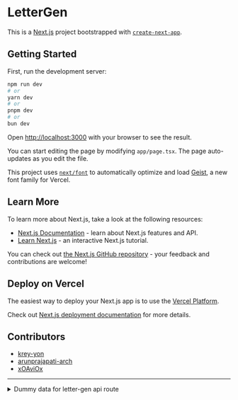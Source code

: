 # LetterGen

This is a [Next.js](https://nextjs.org) project bootstrapped with [`create-next-app`](https://nextjs.org/docs/app/api-reference/cli/create-next-app).

## Getting Started

First, run the development server:

```bash
npm run dev
# or
yarn dev
# or
pnpm dev
# or
bun dev
```

Open [http://localhost:3000](http://localhost:3000) with your browser to see the result.

You can start editing the page by modifying `app/page.tsx`. The page auto-updates as you edit the file.

This project uses [`next/font`](https://nextjs.org/docs/app/building-your-application/optimizing/fonts) to automatically optimize and load [Geist](https://vercel.com/font), a new font family for Vercel.

## Learn More

To learn more about Next.js, take a look at the following resources:

- [Next.js Documentation](https://nextjs.org/docs) - learn about Next.js features and API.
- [Learn Next.js](https://nextjs.org/learn) - an interactive Next.js tutorial.

You can check out [the Next.js GitHub repository](https://github.com/vercel/next.js) - your feedback and contributions are welcome!

## Deploy on Vercel

The easiest way to deploy your Next.js app is to use the [Vercel Platform](https://vercel.com/new?utm_medium=default-template&filter=next.js&utm_source=create-next-app&utm_campaign=create-next-app).

Check out [Next.js deployment documentation](https://nextjs.org/docs/app/building-your-application/deploying) for more details.

## Contributors

- [krey-yon](https://github.com/krey-yon)
- [arunprajapati-arch](https://github.com/arunprajapati-arch)
- [xOAviOx](https://github.com/xOAviOx)

---

<details>
<summary>Dummy data for letter-gen api route</summary>

```json
{
  "age": 28,
  "skills": ["JavaScript", "React", "Node.js", "TypeScript"],
  "experience": [
    {
      "company": "Tech Corp",
      "role": "Frontend Developer",
      "duration": "2 years",
      "description": "Developed responsive web applications using React"
    }
  ],
  "education": {
    "degree": "Bachelor of Computer Science",
    "institution": "University of Technology",
    "year": "2020"
  },
  "targetRole": "Senior Frontend Developer",
  "targetCompany": "Dream Tech Inc"
}
```

</details>
